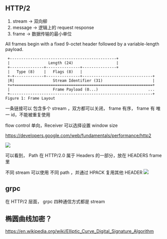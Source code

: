 ## HTTP/2



1. stream -> 双向柳
2. message -> 逻辑上的 request response
3. frame -> 数据传输的最小单位



All frames begin with a fixed 9-octet header followed by a variable-length payload.
```
 +-----------------------------------------------+
 |                 Length (24)                   |
 +---------------+---------------+---------------+
 |   Type (8)    |   Flags (8)   |
 +-+-------------+---------------+-------------------------------+
 |R|                 Stream Identifier (31)                      |
 +=+=============================================================+
 |                   Frame Payload (0...)                      ...
 +---------------------------------------------------------------+
Figure 1: Frame Layout
```
一条链接可以 包含多个 stream ，双方都可以关闭， frame 有序， frame 有 唯一 id，不能被重复使用

flow control 单向，Receiver 可以选择设置 window size


https://developers.google.com/web/fundamentals/performance/http2

![](https://developers.google.com/web/fundamentals/performance/http2/images/streams_messages_frames01.svg)

可以看到， Path 在 HTTP/2.0 属于 Headers 的一部分，放在 HEADERS frame 里

不同 stream 可以使用 不同 path ，并通过 HPACK 复用其他 HEADER
![](https://developers.google.com/web/fundamentals/performance/http2/images/header_compression01.svg)


## grpc

在 HTTP/2 层面， grpc 四种通信方式都是 stream



## 椭圆曲线加密？

https://en.wikipedia.org/wiki/Elliptic_Curve_Digital_Signature_Algorithm

